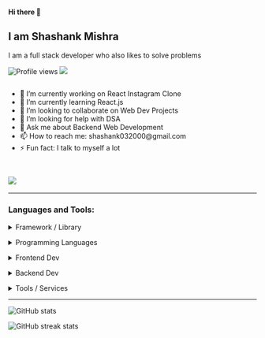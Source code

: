 <h4> Hi there 👋 </h4>
<h2>I am Shashank Mishra</h2>

<p>I am a full stack developer who also likes to solve problems</p>

![Profile views](https://gpvc.arturio.dev/Shashank03200)
![](https://www.codechef.com/users/sm_03200/)

<div style="display:grid;grid-template-columns: repeat(auto-fill, 400px);grid-gap:30px ">
    <ul>
        <li>🔭 I’m currently working on React Instagram Clone</li>
        <li>🌱 I’m currently learning React.js</li>
        <li>👯 I’m looking to collaborate on Web Dev Projects</li>
        <li>🤔 I’m looking for help with DSA</li>
        <li>💬 Ask me about Backend Web Development</li>
        <li>📫 How to reach me: shashank032000@gmail.com</li>
        <li>⚡ Fun fact: I talk to myself a lot</li>
    </ul>
    <div>
    <img src="https://stormotion.io/blog/content/images/2018/12/developer.gif" width="400">

</div>

</div>

<hr>

<h3 align="left">Languages and Tools:</h3>

<p align="left"> 
    <details>
        <summary style="cursor:pointer">Framework / Library</summary>
        <div style="margin:10px 30px;display:flex;justify-content:space-around">
           <a href="https://reactjs.org/" target="_blank" rel="noreferrer"> <img src="https://raw.githubusercontent.com/devicons/devicon/master/icons/react/react-original-wordmark.svg" alt="react" width="40" height="40"/> </a> <a href="https://redux.js.org" target="_blank" rel="noreferrer"> <img src="https://raw.githubusercontent.com/devicons/devicon/master/icons/redux/redux-original.svg" alt="redux" width="40" height="40"/> </a>
           <a href="https://tailwindcss.com/" target="_blank" rel="noreferrer"> <img src="https://raw.githubusercontent.com/devicons/devicon/2ae2a900d2f041da66e950e4d48052658d850630/icons/tailwindcss/tailwindcss-original-wordmark.svg" alt="python" width="40" height="40"/> </a>
            </p>
        </div>
    </details>

</p>

<p align="left"> 
    <details>
        <summary style="cursor:pointer">Programming Languages</summary>
        <div style="margin:10px 30px;display:flex;justify-content:space-around">
            <a href="https://www.cprogramming.com/" target="_blank" rel="noreferrer"> <img src="https://raw.githubusercontent.com/devicons/devicon/master/icons/c/c-original.svg" alt="c" width="40" height="40"/> </a>
            <a href="https://www.w3schools.com/cpp/" target="_blank" rel="noreferrer"> <img src="https://raw.githubusercontent.com/devicons/devicon/master/icons/cplusplus/cplusplus-original.svg" alt="cplusplus" width="40" height="40"/> </a>
            <a href="https://www.python.org" target="_blank" rel="noreferrer"> <img src="https://raw.githubusercontent.com/devicons/devicon/master/icons/python/python-original.svg" alt="python" width="40" height="40"/> </a>
            </p>
        </div>
    </details>

</p>

<p align="left"> 
    <details>
        <summary style="cursor:pointer">Frontend Dev</summary>
        <div style="margin:10px 30px;display:flex;justify-content:space-around">
            <a href="https://www.w3.org/html/" target="_blank" rel="noreferrer"> <img src="https://raw.githubusercontent.com/devicons/devicon/master/icons/html5/html5-original-wordmark.svg" alt="html5" width="40" height="40"/> </a> <a href="https://developer.mozilla.org/en-US/docs/Web/JavaScript" target="_blank" rel="noreferrer"> <img src="https://raw.githubusercontent.com/devicons/devicon/master/icons/javascript/javascript-original.svg" alt="javascript" width="40" height="40"/> </a>
            <a href="https://www.w3schools.com/css/" target="_blank" rel="noreferrer"> <img src="https://raw.githubusercontent.com/devicons/devicon/master/icons/css3/css3-original-wordmark.svg" alt="css3" width="40" height="40"/> </a> 
            <a href="https://getbootstrap.com" target="_blank" rel="noreferrer"> <img src="https://raw.githubusercontent.com/devicons/devicon/master/icons/bootstrap/bootstrap-plain-wordmark.svg" alt="bootstrap" width="40" height="40"/> </a>
        </div>
    </details>

</p>

<p align="left"> 
    <details>
        <summary style="cursor:pointer">Backend Dev</summary>
        <div style="margin:10px 30px;display:flex;justify-content:space-around">
           <a href="https://expressjs.com" target="_blank" rel="noreferrer"> <img src="https://raw.githubusercontent.com/devicons/devicon/master/icons/express/express-original-wordmark.svg" alt="express" width="40" height="40"/> </a> 
           <a href="https://www.mongodb.com/" target="_blank" rel="noreferrer"> <img src="https://raw.githubusercontent.com/devicons/devicon/master/icons/mongodb/mongodb-original-wordmark.svg" alt="mongodb" width="40" height="40"/> </a>
           <a href="https://nodejs.org" target="_blank" rel="noreferrer"> <img src="https://raw.githubusercontent.com/devicons/devicon/master/icons/nodejs/nodejs-original-wordmark.svg" alt="nodejs" width="40" height="40"/> </a>
           <a href="" target="_blank">
            <img src="https://raw.githubusercontent.com/devicons/devicon/2ae2a900d2f041da66e950e4d48052658d850630/icons/redis/redis-original.svg" width="40" height="40" alt="redis">
           </a>
        </div>
    </details>

</p>

<p align="left"> 
    <details>
    <summary style="cursor:pointer">Tools / Services</summary>
    <div style="margin:10px 30px;display:flex;justify-content:space-around">
    <a href="https://code.visualstudio.com/" target="_blank" rel="noreferrer"> <img src="https://raw.githubusercontent.com/devicons/devicon/2ae2a900d2f041da66e950e4d48052658d850630/icons/vscode/vscode-original.svg" alt="vscode" width="40" height="40"/> 
        </a> 
    <a href="https://firebase.google.com/" target="_blank" rel="noreferrer"> <img src="https://www.vectorlogo.zone/logos/firebase/firebase-icon.svg" alt="firebase" width="40" height="40"/> </a> <a href="https://git-scm.com/" target="_blank" rel="noreferrer"> <img src="https://www.vectorlogo.zone/logos/git-scm/git-scm-icon.svg" alt="git" width="40" height="40"/> </a>
    <a href="https://postman.com" target="_blank" rel="noreferrer"> <img src="https://www.vectorlogo.zone/logos/getpostman/getpostman-icon.svg" alt="postman" width="40" height="40"/> </a>
    </div>
    </details>
</p>

<hr>

![GitHub stats](https://github-readme-stats.vercel.app/api?username=Shashank03200&show_icons=true&theme=dark)

![GitHub streak stats](https://github-readme-streak-stats.herokuapp.com/?user=Shashank03200)
